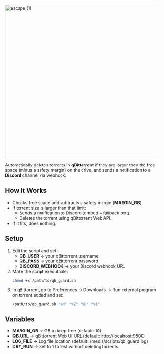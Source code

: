 <img width="1920" height="500" alt="escape (1)" src="https://github.com/user-attachments/assets/3a89765d-98c3-44ad-9c11-7c602fc1cdad" />

Automatically deletes torrents in **qBittorrent** if they are larger than the free space (minus a safety margin) on the drive, and sends a notification to a **Discord** channel via webhook.

## How It Works
- Checks free space and subtracts a safety margin (**MARGIN_GB**).
- If torrent size is larger than that limit:
  - Sends a notification to Discord (embed + fallback text).
  - Deletes the torrent using qBittorrent Web API.
- If it fits, does nothing.

## Setup
1. Edit the script and set:
   - **QB_USER** → your qBittorrent username  
   - **QB_PASS** → your qBittorrent password  
   - **DISCORD_WEBHOOK** → your Discord webhook URL
2. Make the script executable:
   ```bash
   chmod +x /path/to/qb_guard.sh

3. In qBittorrent, go to Preferences → Downloads → Run external program on torrent added and set:
   ```bash
   /path/to/qb_guard.sh "%N" "%Z" "%D" "%I"

## Variables
- **MARGIN_GB** → GB to keep free (default: 10)
- **QB_URL** → qBittorrent Web UI URL (default: http://localhost:9500)
- **LOG_FILE** → Log file location (default: /media/scripts/qb_guard.log)
- **DRY_RUN** → Set to 1 to test without deleting torrents

